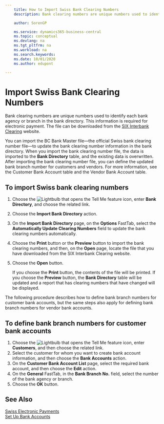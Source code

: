 ```yaml
---
    title: How to Import Swiss Bank Clearing Numbers
    description: Bank clearing numbers are unique numbers used to identify each bank agency or branch in the bank directory. This information is required for electronic payment. The file can be downloaded from the SIX Interbank Clearing website.

    author: SorenGP

    ms.service: dynamics365-business-central
    ms.topic: conceptual
    ms.devlang: na
    ms.tgt_pltfrm: na
    ms.workload: na
    ms.search.keywords:
    ms.date: 10/01/2020
    ms.author: edupont

---
```

# Import Swiss Bank Clearing Numbers
Bank clearing numbers are unique numbers used to identify each bank agency or branch in the bank directory. This information is required for electronic payment. The file can be downloaded from the [SIX Interbank Clearing](https://go.microsoft.com/fwlink/?LinkId=145121) website.  

You can import the BC Bank Master file—the official Swiss bank clearing number file—to update the bank clearing number information in the bank directory. When you import the bank clearing number file, the data is imported to the **Bank Directory** table, and the existing data is overwritten. After importing the bank clearing number file, you can define the updated bank branch number for customers and vendors. For more information, see the Customer Bank Account table and the Vendor Bank Account table.  

## To import Swiss bank clearing numbers  

1.  Choose the ![Lightbulb that opens the Tell Me feature](../../media/ui-search/search_small.png "Tell me what you want to do") icon, enter **Bank Directory**, and choose the related link.  
2.  Choose the **Import Bank Directory** action.  
3.  On the **Import Bank Directory** page, on the **Options** FastTab, select the **Automatically Update Clearing Numbers** field to update the bank clearing numbers automatically.  
4.  Choose the **Print** button or the **Preview** button to import the bank clearing numbers, and then, on the **Open** page, locate the file that you have downloaded from the SIX Interbank Clearing website.
5. Choose the **Open** button.  

    If you choose the **Print** button, the contents of the file will be printed. If you choose the **Preview** button, the **Bank Directory** table will be updated and a report that has clearing numbers that have changed will be displayed.  

The following procedure describes how to define bank branch numbers for customer bank accounts, but the same steps also apply for defining bank branch numbers for vendor bank accounts.  

## To define bank branch numbers for customer bank accounts  

1.  Choose the ![Lightbulb that opens the Tell Me feature](../../media/ui-search/search_small.png "Tell me what you want to do") icon, enter **Customers**, and then choose the related link.  
2.  Select the customer for whom you want to create bank account information, and then choose the **Bank Accounts** action.  
3.  On the **Customer Bank Account List** page, select the required bank account, and then choose the **Edit** action.  
4.  On the **General** FastTab, in the **Bank Branch No.** field, select the number of the bank agency or branch.  
5.  Choose the **OK** button.  

## See Also  
 [Swiss Electronic Payments](swiss-electronic-payments.md)   
 [Set Up Bank Accounts](../../bank-how-setup-bank-accounts.md)
